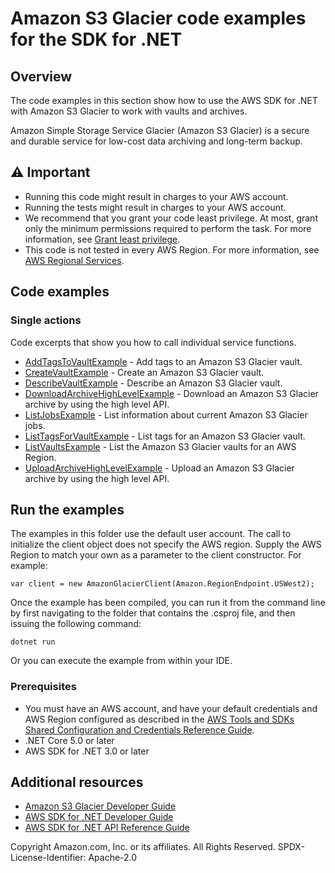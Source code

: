 # Amazon S3 Glacier code examples for the SDK for .NET

## Overview
The code examples in this section show how to use the AWS SDK for .NET with Amazon
S3 Glacier to work with vaults and archives.

Amazon Simple Storage Service Glacier (Amazon S3 Glacier) is a secure and durable service for low-cost data archiving and long-term backup.

## ⚠ Important
* Running this code might result in charges to your AWS account.
* Running the tests might result in charges to your AWS account.
* We recommend that you grant your code least privilege. At most, grant only the minimum permissions required to perform the task. For more information, see [Grant least privilege](https://docs.aws.amazon.com/IAM/latest/UserGuide/best-practices.html#grant-least-privilege).
* This code is not tested in every AWS Region. For more information, see [AWS Regional Services](https://aws.amazon.com/about-aws/global-infrastructure/regional-product-services).

## Code examples

### Single actions
Code excerpts that show you how to call individual service functions.

* [AddTagsToVaultExample](AddTagsToVaultExample/) - Add tags to an Amazon S3 Glacier vault.
* [CreateVaultExample](CreateVaultExample/) - Create an Amazon S3 Glacier vault.
* [DescribeVaultExample](DescribeVaultExample/) - Describe an Amazon S3 Glacier vault.
* [DownloadArchiveHighLevelExample](DownloadArchiveHighLevelExample/) - Download an Amazon S3 Glacier archive by using the high level API.
* [ListJobsExample](ListJobsExample/) - List information about current Amazon S3 Glacier jobs.
* [ListTagsForVaultExample](ListTagsForVaultExample/) - List tags for an Amazon S3 Glacier vault.
* [ListVaultsExample](ListVaultsExample/) - List the Amazon S3 Glacier vaults for an AWS Region.
* [UploadArchiveHighLevelExample](UploadArchiveHighLevelExample/) - Upload an Amazon S3 Glacier archive by using the high level API.

## Run the examples

The examples in this folder use the default user account. The call to
initialize the client object does not specify the AWS region. Supply
the AWS Region to match your own as a parameter to the client constructor. For
example:

```
var client = new AmazonGlacierClient(Amazon.RegionEndpoint.USWest2);
```

Once the example has been compiled, you can run it from the command line by
first navigating to the folder that contains the .csproj file, and then
issuing the following command:

```
dotnet run
```

Or you can execute the example from within your IDE.

### Prerequisites
* You must have an AWS account, and have your default credentials and AWS Region
  configured as described in the [AWS Tools and SDKs Shared Configuration and
  Credentials Reference Guide](https://docs.aws.amazon.com/credref/latest/refdocs/creds-config-files.html).
* .NET Core 5.0 or later
* AWS SDK for .NET 3.0 or later

## Additional resources
* [Amazon S3 Glacier Developer Guide](https://docs.aws.amazon.com/amazonglacier/latest/dev/index.html)
* [AWS SDK for .NET Developer Guide](https://docs.aws.amazon.com/sdk-for-net/v3/developer-guide/welcome.html)
* [AWS SDK for .NET API Reference Guide](https://docs.aws.amazon.com/sdkfornet/v3/apidocs/index.html)

Copyright Amazon.com, Inc. or its affiliates. All Rights Reserved. SPDX-License-Identifier: Apache-2.0

